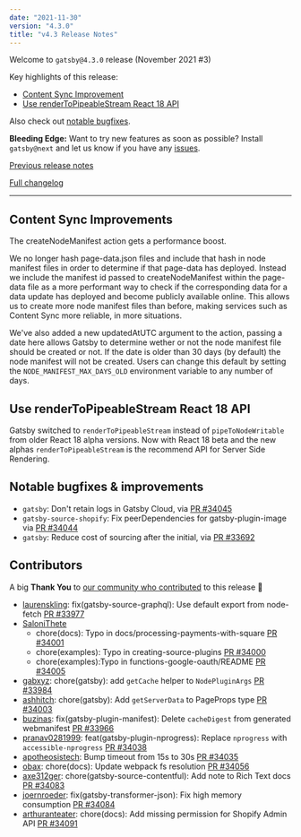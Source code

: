 ```yaml
---
date: "2021-11-30"
version: "4.3.0"
title: "v4.3 Release Notes"
---
```


Welcome to `gatsby@4.3.0` release (November 2021 #3)

Key highlights of this release:

- [Content Sync Improvement](#content-sync-improvements)
- [Use renderToPipeableStream React 18 API](#use-renderToPipeableStream-react-18-API)

Also check out [notable bugfixes](#notable-bugfixes--improvements).

**Bleeding Edge:** Want to try new features as soon as possible? Install `gatsby@next` and let us know
if you have any [issues](https://github.com/gatsbyjs/gatsby/issues).

[Previous release notes](/docs/reference/release-notes/v4.2)

[Full changelog](https://github.com/gatsbyjs/gatsby/compare/gatsby@4.3.0-next.0...gatsby@4.3.0)

---

## Content Sync Improvements

The createNodeManifest action gets a performance boost.

We no longer hash page-data.json files and include that hash in node manifest files in order to determine if that page-data has deployed. Instead we include the manifest id passed to createNodeManifest within the page-data file as a more performant way to check if the corresponding data for a data update has deployed and become publicly available online. This allows us to create more node manifest files than before, making services such as Content Sync more reliable, in more situations.

We've also added a new updatedAtUTC argument to the action, passing a date here allows Gatsby to determine wether or not the node manifest file should be created or not. If the date is older than 30 days (by default) the node manifest will not be created. Users can change this default by setting the `NODE_MANIFEST_MAX_DAYS_OLD` environment variable to any number of days.

## Use renderToPipeableStream React 18 API

Gatsby switched to `renderToPipeableStream` instead of `pipeToNodeWritable` from older React 18 alpha versions. Now with React 18 beta and the new alphas `renderToPipeableStream` is the recommend API for Server Side Rendering.

## Notable bugfixes & improvements

- `gatsby`: Don't retain logs in Gatsby Cloud, via [PR #34045](https://github.com/gatsbyjs/gatsby/pull/34045)
- `gatsby-source-shopify`: Fix peerDependencies for gatsby-plugin-image via [PR #34044](https://github.com/gatsbyjs/gatsby/pull/34044)
- `gatsby`: Reduce cost of sourcing after the initial, via [PR #33692](https://github.com/gatsbyjs/gatsby/pull/33692)

## Contributors

A big **Thank You** to [our community who contributed](https://github.com/gatsbyjs/gatsby/compare/gatsby@4.3.0-next.0...gatsby@4.3.0) to this release 💜

- [laurenskling](https://github.com/laurenskling): fix(gatsby-source-graphql): Use default export from node-fetch [PR #33977](https://github.com/gatsbyjs/gatsby/pull/33977)
- [SaloniThete](https://github.com/SaloniThete)
  - chore(docs): Typo in docs/processing-payments-with-square [PR #34001](https://github.com/gatsbyjs/gatsby/pull/34001)
  - chore(examples): Typo in creating-source-plugins [PR #34000](https://github.com/gatsbyjs/gatsby/pull/34000)
  - chore(examples):Typo in functions-google-oauth/README [PR #34005](https://github.com/gatsbyjs/gatsby/pull/34005)
- [gabxyz](https://github.com/gabxyz): chore(gatsby): add `getCache` helper to `NodePluginArgs` [PR #33984](https://github.com/gatsbyjs/gatsby/pull/33984)
- [ashhitch](https://github.com/ashhitch): chore(gatsby): Add `getServerData` to PageProps type [PR #34003](https://github.com/gatsbyjs/gatsby/pull/34003)
- [buzinas](https://github.com/buzinas): fix(gatsby-plugin-manifest): Delete `cacheDigest` from generated webmanifest [PR #33966](https://github.com/gatsbyjs/gatsby/pull/33966)
- [pranav0281999](https://github.com/pranav0281999): feat(gatsby-plugin-nprogress): Replace `nprogress` with `accessible-nprogress` [PR #34038](https://github.com/gatsbyjs/gatsby/pull/34038)
- [apotheosistech](https://github.com/apotheosistech): Bump timeout from 15s to 30s [PR #34035](https://github.com/gatsbyjs/gatsby/pull/34035)
- [obax](https://github.com/obax): chore(docs): Update webpack fs resolution [PR #34056](https://github.com/gatsbyjs/gatsby/pull/34056)
- [axe312ger](https://github.com/axe312ger): chore(gatsby-source-contentful): Add note to Rich Text docs [PR #34083](https://github.com/gatsbyjs/gatsby/pull/34083)
- [joernroeder](https://github.com/joernroeder): fix(gatsby-transformer-json): Fix high memory consumption [PR #34084](https://github.com/gatsbyjs/gatsby/pull/34084)
- [arthuranteater](https://github.com/arthuranteater): chore(docs): Add missing permission for Shopify Admin API [PR #34091](https://github.com/gatsbyjs/gatsby/pull/34091)
